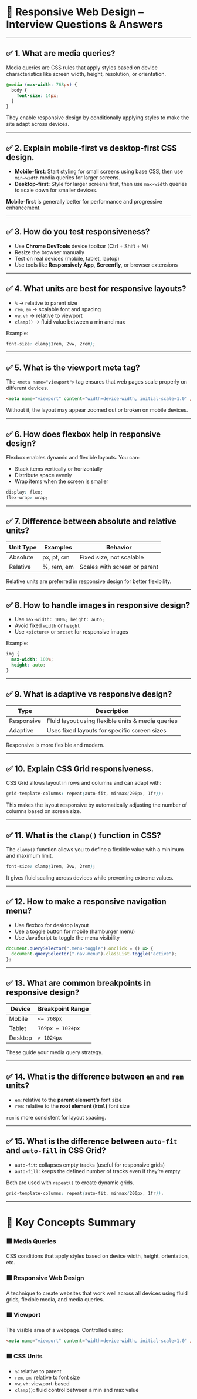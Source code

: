 # 📱 Responsive Web Design – Interview Questions & Answers

---

## ✅ 1. What are media queries?

Media queries are CSS rules that apply styles based on device characteristics like screen width, height, resolution, or orientation.

```css
@media (max-width: 768px) {
  body {
    font-size: 14px;
  }
}
```

They enable responsive design by conditionally applying styles to make the site adapt across devices.

---

## ✅ 2. Explain mobile-first vs desktop-first CSS design.

- **Mobile-first**: Start styling for small screens using base CSS, then use `min-width` media queries for larger screens.
- **Desktop-first**: Style for larger screens first, then use `max-width` queries to scale down for smaller devices.

**Mobile-first** is generally better for performance and progressive enhancement.

---

## ✅ 3. How do you test responsiveness?

- Use **Chrome DevTools** device toolbar (Ctrl + Shift + M)
- Resize the browser manually
- Test on real devices (mobile, tablet, laptop)
- Use tools like **Responsively App**, **Screenfly**, or browser extensions

---

## ✅ 4. What units are best for responsive layouts?

- `%` → relative to parent size
- `rem`, `em` → scalable font and spacing
- `vw`, `vh` → relative to viewport
- `clamp()` → fluid value between a min and max

Example:

```css
font-size: clamp(1rem, 2vw, 2rem);
```

---

## ✅ 5. What is the viewport meta tag?

The `<meta name="viewport">` tag ensures that web pages scale properly on different devices.

```html
<meta name="viewport" content="width=device-width, initial-scale=1.0" />
```

Without it, the layout may appear zoomed out or broken on mobile devices.

---

## ✅ 6. How does flexbox help in responsive design?

Flexbox enables dynamic and flexible layouts. You can:

- Stack items vertically or horizontally
- Distribute space evenly
- Wrap items when the screen is smaller

```css
display: flex;
flex-wrap: wrap;
```

---

## ✅ 7. Difference between absolute and relative units?

| Unit Type | Examples   | Behavior                     |
| --------- | ---------- | ---------------------------- |
| Absolute  | px, pt, cm | Fixed size, not scalable     |
| Relative  | %, rem, em | Scales with screen or parent |

Relative units are preferred in responsive design for better flexibility.

---

## ✅ 8. How to handle images in responsive design?

- Use `max-width: 100%; height: auto;`
- Avoid fixed `width` or `height`
- Use `<picture>` or `srcset` for responsive images

Example:

```css
img {
  max-width: 100%;
  height: auto;
}
```

---

## ✅ 9. What is adaptive vs responsive design?

| Type       | Description                                       |
| ---------- | ------------------------------------------------- |
| Responsive | Fluid layout using flexible units & media queries |
| Adaptive   | Uses fixed layouts for specific screen sizes      |

Responsive is more flexible and modern.

---

## ✅ 10. Explain CSS Grid responsiveness.

CSS Grid allows layout in rows and columns and can adapt with:

```css
grid-template-columns: repeat(auto-fit, minmax(200px, 1fr));
```

This makes the layout responsive by automatically adjusting the number of columns based on screen size.

---

## ✅ 11. What is the `clamp()` function in CSS?

The `clamp()` function allows you to define a flexible value with a minimum and maximum limit.

```css
font-size: clamp(1rem, 2vw, 2rem);
```

It gives fluid scaling across devices while preventing extreme values.

---

## ✅ 12. How to make a responsive navigation menu?

- Use flexbox for desktop layout
- Use a toggle button for mobile (hamburger menu)
- Use JavaScript to toggle the menu visibility

```js
document.querySelector(".menu-toggle").onclick = () => {
  document.querySelector(".nav-menu").classList.toggle("active");
};
```

---

## ✅ 13. What are common breakpoints in responsive design?

| Device  | Breakpoint Range |
| ------- | ---------------- |
| Mobile  | `<= 768px`       |
| Tablet  | `769px – 1024px` |
| Desktop | `> 1024px`       |

These guide your media query strategy.

---

## ✅ 14. What is the difference between `em` and `rem` units?

- `em`: relative to the **parent element’s** font size
- `rem`: relative to the **root element (`html`)** font size

`rem` is more consistent for layout spacing.

---

## ✅ 15. What is the difference between `auto-fit` and `auto-fill` in CSS Grid?

- `auto-fit`: collapses empty tracks (useful for responsive grids)
- `auto-fill`: keeps the defined number of tracks even if they’re empty

Both are used with `repeat()` to create dynamic grids.

```css
grid-template-columns: repeat(auto-fit, minmax(200px, 1fr));
```

---

# 🧠 Key Concepts Summary

### 🟩 Media Queries

CSS conditions that apply styles based on device width, height, orientation, etc.

### 🟩 Responsive Web Design

A technique to create websites that work well across all devices using fluid grids, flexible media, and media queries.

### 🟩 Viewport

The visible area of a webpage. Controlled using:

```html
<meta name="viewport" content="width=device-width, initial-scale=1.0" />
```

### 🟩 CSS Units

- `%`: relative to parent
- `rem`, `em`: relative to font size
- `vw`, `vh`: viewport-based
- `clamp()`: fluid control between a min and max value
